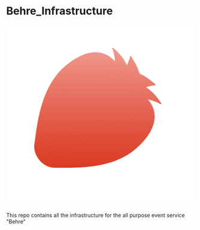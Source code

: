 # Behre_Infrastructure
![Alt text](frontend/public/icon.png?raw=true "Title")

This repo contains all the infrastructure for the all purpose event service "Behre"

